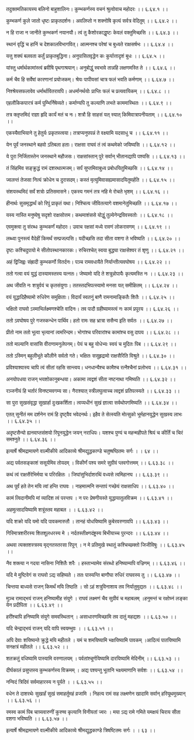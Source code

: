 तदुक्तमतिकायस्य बलिनो बाहुशालिनः।
कुम्भकर्णस्य वचनं श्रुत्वोवाच महोदरः ।। ६.६४.१ ।।

कुम्भकर्ण कुले जातो धृष्टः प्राकृतदर्शनः।
अवलिप्तो न शक्नोषि कृत्यं सर्वत्र वेदितुम् ।। ६.६४.२ ।।

न हि राजा न जानीते कुम्भकर्ण नयानयौ।
त्वं तु कैशोरकाद्धृष्टः केवलं वक्तुमिच्छसि ।। ६.६४.३ ।।

स्थानं वृद्धिं च हानिं च देशकालविभागवित्।
आत्मनश्च परेषां च बुध्यते राक्षसर्षभः ।। ६.६४.४ ।।

यत्तु शक्यं बलवता कर्तुं प्राकृतबुद्धिना।
अनुपासितवृद्धेन कः कुर्यात्तादृशं बुधः ।। ६.६४.५ ।।

यांस्तु धर्मार्थकामांस्त्वं ब्रवीषि पृथगाश्रयान्।
अनुबोद्धुं स्वभावे तान्नहि लक्षणमस्ति ते ।। ६.६४.६ ।।

कर्म चैव हि सर्वेषां कारणानां प्रयोजकम्।
श्रेयः पापीयसां चात्र फलं भवति कर्मणाम् ।। ६.६४.७ ।।

निश्श्रेयसफलावेव धर्मार्थावितरावपि।
अधर्मानर्थयोः प्राप्तिः फलं च प्रत्यवायिकम् ।। ६.६४.८ ।।

एहलौकिकपारत्रं कर्म पुम्भिर्निषेव्यते।
कर्माण्यपि तु कल्याणि लभते काममास्थितः ।। ६.६४.९ ।।

तत्र क्लृप्तमिदं राज्ञा हृदि कार्यं मतं च नः।
शत्रौ हि साहसं यत् स्यात् किमिवात्रापनीयताम् ।। ६.६४.१० ।।

एकस्यैवाभियाने तु हेतुर्यः प्रकृतस्त्वया।
तत्राप्यनुपपन्नं ते वक्ष्यामि यदसाधु च ।। ६.६४.११ ।।

येन पूर्वं जनस्थाने बहवो ऽतिबला हताः।
राक्षसा राघवं तं त्वं कथमेको जयिष्यसि ।। ६.६४.१२ ।।

ये पुरा निर्जितास्तेन जनस्थाने महौजसः।
राक्षसांस्तान् पुरे सर्वान् भीतानद्यापि पश्यसि ।। ६.६४.१३ ।।

तं सिंहमिव सङ्क्रुद्धं रामं दशरथात्मजम्।
सर्पं सुप्तमिवाबुध्य प्रबोधयितुमिच्छसि ।। ६.६४.१४ ।।

ज्वलन्तं तेजसा नित्यं क्रोधेन च दुरासदम्।
कस्तं मृत्युमिवासह्यमासादयितुमर्हति ।। ६.६४.१५ ।।

संशयस्थमिदं सर्वं शत्रोः प्रतिसमासने।
एकस्य गमनं तत्र नहि मे रोचते भृशम् ।। ६.६४.१६ ।।

हीनार्थः सुसमृद्धार्थं को रिपुं प्राकृतं यथा।
निश्चित्य जीवितत्यागे वशमानेतुमिच्छति ।। ६.६४.१७ ।।

यस्य नास्ति मनुष्येषु सदृशो राक्षसोत्तम।
कथमाशंससे योद्धुं तुल्येनेन्द्रविवस्वतोः ।। ६.६४.१८ ।।

एवमुक्त्वा तु संरब्धः कुम्भकर्णं महोदरः।
उवाच रक्षसां मध्ये रावणं लोकरावणम् ।। ६.६४.१९ ।।

लब्ध्वा पुनस्त्वं वैदेहीं किमर्थं सम्प्रजल्पसि।
यदीच्छसि तदा सीता वशगा ते भविष्यति ।। ६.६४.२० ।।

दृष्टः कश्चिदुपायो मे सीतोपस्थानकारकः।
रुचिरश्चेत् स्वया बुद्ध्या राक्षसेश्वर तं शृणु ।। ६.६४.२१ ।।

अहं द्विजिह्वः संह्रादी कुम्भकर्णो वितर्दनः।
पञ्च रामवधायैते निर्यान्तीत्यवघोषय ।। ६.६४.२२ ।।

ततो गत्वा वयं युद्धं दास्यामस्तस्य यत्नतः।
जेष्यामो यदि ते शत्रून्नोपायैः कृत्यमस्ति नः ।। ६.६४.२३ ।।

अथ जीवति नः शत्रुर्वयं च कृतसंयुगाः।
ततस्तदभिपत्स्यामो मनसा यत् समीक्षितम् ।। ६.६४.२४ ।।

वयं युद्धादिहैष्यामो रुधिरेण समुक्षिताः।
विदार्यं स्वतनुं बाणै रामनामाङ्कितैः शितैः ।। ६.६४.२५ ।।

भक्षितो राघवो ऽस्माभिर्लक्ष्मणश्चेति वादिनः।
तव पादौ ग्रहीष्यामस्त्वं नः कामं प्रपूरय ।। ६.६४.२६ ।।

ततो ऽवघोषय पुरे गजस्कन्धेन पार्थिव।
हतो रामः सह भ्रात्रा ससैन्य इति सर्वतः ।। ६.६४.२७ ।।

प्रीतो नाम ततो भूत्वा भृत्यानां त्वमरिन्दम।
भोगांश्च परिवारांश्च कामांश्च वसु दापय ।। ६.६४.२८ ।।

ततो माल्यानि वासांसि वीराणामनुलेपनम्।
पेयं च बहु योधेभ्यः स्वयं च मुदितः पिब ।। ६.६४.२९ ।।

ततो ऽस्मिन् बहुलीभूते कौलीने सर्वतो गते।
भक्षितः ससुहृद्रामो राक्षसैरिति विश्रुते ।। ६.६४.३० ।।

प्रविश्याश्वास्य चापि त्वं सीतां रहसि सान्त्वय।
धनधान्यैश्च कामैश्च रत्नैश्चैनां प्रलोभय ।। ६.६४.३१ ।।

अनयोपधया राजन् भयशोकानुबन्धया।
अकामा त्वद्वशं सीता नष्टनाथा गमिष्यति ।। ६.६४.३२ ।।

रञ्जनीयं हि भर्तारं विनष्टमवगम्य सा।
नैराश्यात् स्त्रीलघुत्वाच्च त्वद्वशं प्रतिपत्स्यते ।। ६.६४.३३ ।।

सा पुरा सुखसंवृद्धा सुखार्हा दुःखकर्शिता।
त्वय्यधीनं सुखं ज्ञात्वा सर्वथोपगमिष्यति ।। ६.६४.३४ ।।

एतत् सुनीतं मम दर्शनेन रामं हि दृष्ट्वैव भवेदनर्थः।
इहैव ते सेत्स्यति मोत्सुको भूर्महानयुद्धेन सुखस्य लाभः ।। ६.६४.३५ ।।

अदृष्टसैन्यो ह्यनवाप्तसंशयो रिपूनयुद्धेन जयन् नराधिपः।
यशश्च पुण्यं च महन्महीपते श्रियं च कीर्तिं च चिरं समश्नुते ।। ६.६४.३६ ।।

इत्यार्षे श्रीमद्रामायणे वाल्मीकीये आदिकाव्ये श्रीमद्युद्धकाण्डे चतुष्षष्ठितमः सर्गः ।
। ६४ ।।

अद्य पर्वतसङ्काशं ससूर्यमिव तोयदम् ।
विकीर्णं पश्य समरे सुग्रीवं प्लवगोत्तमम् ।। ६.६३.३८ ।।

कथं त्वं राक्षसैरेभिर्मया च परिरक्षितः ।
जिघांसुभिर्दाशरथिं वध्यसे त्वमिहानघ ।। ६.६३.३९ ।।

अथ पूर्वं हते तेन मयि त्वां हन्ति राघवः ।
नाहमात्मनि सन्तापं गच्छेयं राक्षसाधिप ।। ६.६३.४० ।।

कामं त्विदानीमपि मां व्यादिश त्वं परन्तप ।
न परः प्रेषणीयस्ते युद्धायातुलविक्रम ।। ६.६३.४१ ।।

अहमुत्सादयिष्यामि शत्रूंस्तव महाबल ।
। ६.६३.४२ ।।

यदि शक्रो यदि यमो यदि पावकमारुतौ ।
तानहं योधयिष्यामि कुबेरवरुणावपि ।। ६.६३.४३ ।।

गिरिमात्रशरीरस्य शितशूलधरस्य मे ।
नर्दतस्तीक्ष्णदंष्ट्रस्य बिभीयाच्च पुरन्दरः ।। ६.६३.४४ ।।

अथवा त्यक्तशस्त्रस्य मृद्नतस्तरसा रिपून् ।
न मे प्रतिमुखे स्थातुं कश्चिच्छक्तो जिजीविषुः ।। ६.६३.४५ ।।

नैव शक्त्या न गदया नासिना निशितैः शरैः ।
हस्ताभ्यामेव संरब्धो हनिष्याम्यपि वज्रिणम् ।। ६.६३.४६ ।।

यदि मे मुष्टिवेगं स राघवो ऽद्य सहिष्यते ।
ततः पास्यन्ति बाणौघा रुधिरं राघवस्य तु ।। ६.६३.४७ ।।

चिन्तया बाध्यसे राजन् किमर्थं मयि तिष्ठति ।
सो ऽहं शत्रुविनाशाय तव निर्यातुमुद्यतः ।। ६.६३.४८ ।।

मुञ्च रामाद्भयं राजन् हनिष्यामीह संयुगे ।
राघवं लक्ष्मणं चैव सुग्रीवं च महाबलम् ।हनुमन्तं च रक्षोघ्नं लङ्का येन प्रदीपिता ।। ६.६३.४९ ।।

हरींश्चापि हनिष्यामि संयुगे समवस्थितान् ।
असाधारणमिच्छामि तव दातुं महद्यशः ।। ६.६३.५० ।।

यदि चेन्द्राद्भयं राजन् यदि वापि स्वयम्भुवः ।
। ६.६३.५१ ।।

अपि देवाः शयिष्यन्ते क्रुद्धे मयि महीतले ।
यमं च शमयिष्यामि भक्षयिष्यामि पावकम् ।आदित्यं पातयिष्यामि सनक्षत्रं महीतले ।। ६.६३.५२ ।।

शतक्रतुं वधिष्यामि पास्यामि वरुणालयम् ।
पर्वतांश्चूर्णयिष्यामि दारयिष्यामि मेदिनीम् ।। ६.६३.५३ ।।

दीर्घकालं प्रसुप्तस्य कुम्भकर्णस्य विक्रमम् ।
अद्य पश्यन्तु भूतानि भक्ष्यमाणानि सर्वशः ।। ६.६३.५४ ।।

नन्विदं त्रिदिवं सर्वमाहारस्य न पूर्यते ।
। ६.६३.५५ ।।

वधेन ते दाशरथेः सुखार्हं सुखं समाहर्तुमहं व्रजामि ।
निहत्य रामं सह लक्ष्मणेन खादामि सर्वान् हरियूथमुख्यान् ।। ६.६३.५६ ।।

रमस्व कामं पिब चाग्र्यवारुणीं कुरुष्व कृत्यानि विनीयतां ज्वरः ।
मया ऽद्य रामे गमिते यमक्षयं चिराय सीता वशगा भविष्यति ।। ६.६३.५७ ।।

इत्यार्षे श्रीमद्रामायणे वाल्मीकीये आदिकाव्ये श्रीमद्युद्धकाण्डे त्रिषष्टितमः सर्गः ।
। ६३ ।।

